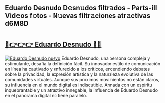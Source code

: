 ## Eduardo Desnudo D𝚎sn𝚞dos filtr𝚊dos - Parts-iIl Vid𝚎os f𝚘tos - N𝚞evas filtr𝚊ciones atr𝚊ctivas d6M8D

# <h2><a href="http://mb08ma.tromn.icu/?c=Eduardo+Desnudo">🔗👉👉👉 Eduardo Desnudo 🔗🔗</a></h2>

[![Eduardo Desnudo nuevo](https://i.imgur.com/pEAQMta.gif)](http://mb08ma.tromn.icu/?c=Eduardo+Desnudo)
Eduardo Desnudo, una persona compleja y estimulante, desafía la definición fácil. Su innovador estilo de comunicación en línea ha cautivado y enfurecido a los críticos, encendiendo debates sobre la privacidad, la expresión artística y la naturaleza evolutiva de las comunidades virtuales. Aunque sus próximos movimientos no están claros, su influencia en el mundo digital es indiscutible. Armada con un espíritu inquebrantable y un atractivo innegable, la influencia de Eduardo Desnudo en el panorama digital no tiene paralelo.
